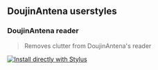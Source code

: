 ## DoujinAntena userstyles

### DoujinAntena reader
> Removes clutter from DoujinAntena's reader

[![Install directly with Stylus](https://img.shields.io/badge/Install%20directly%20with-Stylus-00adad.svg)](https://ewasion.github.io/userstyles/doujinantena/reader.user.css)
